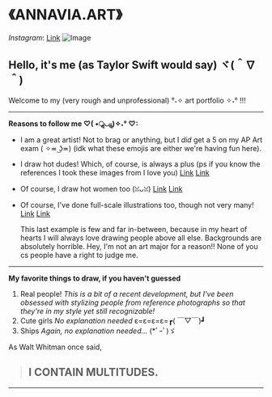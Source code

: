 # **《ANNAVIA.ART》**

*Instagram*: [Link](https://www.instagram.com/annavia.art/)
![Image](https://cdn.discordapp.com/attachments/783745953680326656/1093321228149854320/IMG_3556.jpg)

## Hello, it's me (as Taylor Swift would say) ヾ(＾∇＾)
Welcome to my (very rough and unprofessional) °˖✧ art portfolio ✧˖° !!!

---
**Reasons to follow me ♡( •ॢ◡-ॢ)✧˖° ♡:**
* I am a great artist! Not to brag or anything, but I *did* get a 5 on my AP Art exam ( ✧≖ ͜ʖ≖) (idk what these emojis are either we're having fun here). 
* I draw hot dudes! Which, of course, is always a plus (ps if you know the references I took these images from I love you)
  [Link](https://cdn.discordapp.com/attachments/783745953680326656/1093343147796480070/IMG_4789.png)
  [Link](https://cdn.discordapp.com/attachments/783745953680326656/1093343658188750979/IMG_4784.jpg)
* Of course, I draw hot women too (ꈍᴗꈍ)
  [Link](https://cdn.discordapp.com/attachments/783745953680326656/1093344276232024134/IMG_4771.jpg)
  [Link](https://cdn.discordapp.com/attachments/783745953680326656/1093345961046188153/IMG_4793.jpg)
* Of course, I've done full-scale illustrations too, though not very many! 
  [Link](https://cdn.discordapp.com/attachments/783745953680326656/1093348713277177987/17CEBFB0-47A0-486F-8D7D-E873C9E687FB.jpg)
  [Link](https://cdn.discordapp.com/attachments/783745953680326656/1093348945566109726/IMG_2839.JPG)
  
  This last example is few and far in-between, because in my heart of hearts I will always love drawing people above all else. Backgrounds are absolutely horrible. Hey, I'm not an art major for a reason!! None of you cs people have a right to judge me. 
---
**My favorite things to draw, if you haven't guessed**
1. Real people! 
    *This is a bit of a recent development, but I've been obsessed with stylizing people from reference photographs so that they're in my style yet still recognizable!*
2. Cute girls 
    *No explanation needed* ε=ε=ε=ε=┏( ￣▽￣)┛
3. Ships
    *Again, no explanation needed...* (*ﾟｰﾟ)ゞ
 
As Walt Whitman once said, 
> ## I CONTAIN MULTITUDES.
---
